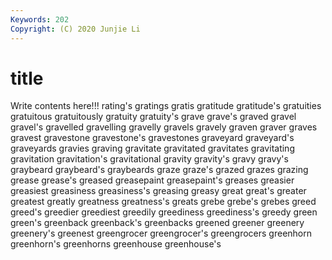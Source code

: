 ```yaml
---
Keywords: 202
Copyright: (C) 2020 Junjie Li
---
```


# title

Write contents here!!!
rating's
gratings 
gratis 
gratitude 
gratitude's 
gratuities 
gratuitous 
gratuitously 
gratuity 
gratuity's 
grave
grave's 
graved 
gravel 
gravel's 
gravelled 
gravelling 
gravelly 
gravels 
gravely 
graven
graver 
graves 
gravest 
gravestone 
gravestone's 
gravestones 
graveyard 
graveyard's 
graveyards 
gravies
graving 
gravitate 
gravitated 
gravitates 
gravitating 
gravitation 
gravitation's 
gravitational 
gravity 
gravity's
gravy 
gravy's 
graybeard 
graybeard's 
graybeards 
graze 
graze's 
grazed 
grazes 
grazing
grease 
grease's 
greased 
greasepaint 
greasepaint's 
greases 
greasier 
greasiest 
greasiness 
greasiness's
greasing 
greasy 
great 
great's 
greater 
greatest 
greatly 
greatness 
greatness's 
greats
grebe 
grebe's 
grebes 
greed 
greed's 
greedier 
greediest 
greedily 
greediness 
greediness's
greedy 
green 
green's 
greenback 
greenback's 
greenbacks 
greened 
greener 
greenery 
greenery's
greenest 
greengrocer 
greengrocer's 
greengrocers 
greenhorn 
greenhorn's 
greenhorns 
greenhouse 
greenhouse's 
